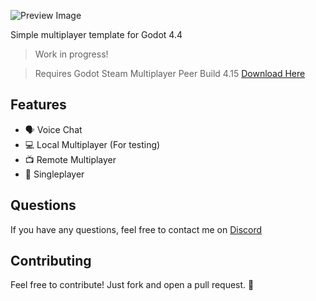 ![Preview Image](https://github.com/user-attachments/assets/80302475-8b83-4dae-b39e-6feba2c9554f)

Simple multiplayer template for Godot 4.4

> Work in progress!

> Requires Godot Steam Multiplayer Peer Build 4.15
> [Download Here](https://github.com/GodotSteam/MultiPlayerPeer/releases/tag/v4.15-mp)

## Features

- 🗣️ Voice Chat
- 💻 Local Multiplayer (For testing)
- 📺 Remote Multiplayer
- 👤 Singleplayer

## Questions

If you have any questions, feel free to contact me on [Discord](https://discord.com/users/655137292792496128)

## Contributing

Feel free to contribute! Just fork and open a pull request. 🫶

